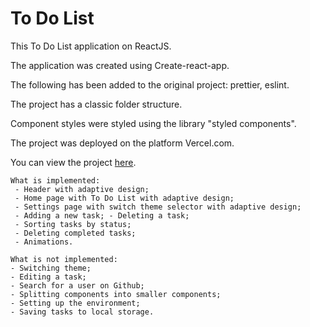 # To Do List

This To Do List application on ReactJS.

The application was created using Create-react-app.

The following has been added to the original project: prettier, eslint.

The project has a classic folder structure.

Component styles were styled using the library "styled components".

The project was deployed on the platform Vercel.com.

You can view the project [here](https://task4-to-do-list-react.vercel.app/).

    What is implemented:
     - Header with adaptive design;
     - Home page with To Do List with adaptive design;
     - Settings page with switch theme selector with adaptive design;
     - Adding a new task; - Deleting a task;
     - Sorting tasks by status;
     - Deleting completed tasks;
     - Animations.

    What is not implemented:
    - Switching theme;
    - Editing a task;
    - Search for a user on Github;
    - Splitting components into smaller components;
    - Setting up the environment;
    - Saving tasks to local storage.
